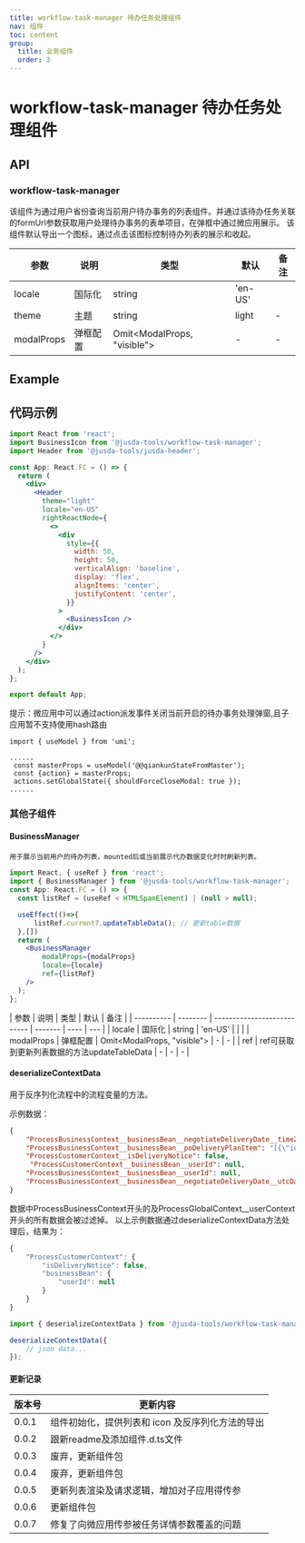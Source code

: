 ```yaml
---
title: workflow-task-manager 待办任务处理组件
nav: 组件
toc: content
group: 
  title: 业务组件
  order: 3
---
```

# workflow-task-manager 待办任务处理组件

## API

### workflow-task-manager

该组件为通过用户省份查询当前用户待办事务的列表组件。并通过该待办任务关联的formUrl参数获取用户处理待办事务的表单项目，在弹框中通过微应用展示。
该组件默认导出一个图标，通过点击该图标控制待办列表的展示和收起。


| 参数                 | 说明                | 类型      | 默认    | 备注 |
| -------------------- | ------------------- | --------- | ------- | ---- |
| locale     | 国际化   | string                      | 'en-US' |      |     |
| theme      | 主题     | string                      | light   | -    |
| modalProps | 弹框配置 | Omit<ModalProps, "visible"> | -       | -    |


## Example

<code iframe="true" src="../../demo/workflow-task-manager/index.tsx"></code>

## 代码示例

```jsx | pure
import React from 'react';
import BusinessIcon from '@jusda-tools/workflow-task-manager';
import Header from '@jusda-tools/jusda-header';

const App: React.FC = () => {
  return (
    <div>
      <Header
        theme="light"
        locale="en-US"
        rightReactNode={
          <>
            <div
              style={{
                width: 50,
                height: 50,
                verticalAlign: 'baseline',
                display: 'flex',
                alignItems: 'center',
                justifyContent: 'center',
              }}
            >
              <BusinessIcon />
            </div>
          </>
        }
      />
    </div>
  );
};

export default App;
```

提示：微应用中可以通过action派发事件关闭当前开启的待办事务处理弹窗,且子应用暂不支持使用hash路由

```
import { useModel } from 'umi';

......
 const masterProps = useModel('@@qiankunStateFromMaster');
 const {action} = masterProps;
 actions.setGlobalState({ shouldForceCloseModal: true });
......

```

### 其他子组件

#### BusinessManager

    用于展示当前用户的待办列表，mounted后或当前展示代办数据变化时时刷新列表。

```jsx | pure
import React, { useRef } from 'react';
import { BusinessManager } from '@jusda-tools/workflow-task-manager';
const App: React.FC = () => {
  const listRef = (useRef < HTMLSpanElement) | (null > null);

  useEffect(()=>{
      listRef.current?.updateTableData(); // 更新table数据
  },[])
  return (
    <BusinessManager 
        modalProps={modalProps} 
        locale={locale} 
        ref={listRef} 
    />
  );
};
```

| 参数       | 说明     | 类型                        | 默认    | 备注 |
| ---------- | -------- | --------------------------- | ------- | ---- | --- |
| locale     | 国际化   | string                      | 'en-US' |      |     |
| modalProps | 弹框配置 | Omit<ModalProps, "visible"> | -       | -    |
| ref | ref可获取到更新列表数据的方法updateTableData | - | -       | -    |


#### deserializeContextData

用于反序列化流程中的流程变量的方法。

示例数据：
```json
{
    "ProcessBusinessContext__businessBean__negotiateDeliveryDate__timeZone": "utc-8",
    "ProcessBusinessContext__businessBean__poDeliveryPlanItem": "[{\"id\":4991657703509909505,\"planDeliveryNum\":3,\"relateId\":4926378916479995904,\"relateItemId\":4926378916479995905}]",
    "ProcessCustomerContext__isDeliveryNotice": false,
     "ProcessCustomerContext__businessBean__userId": null,
    "ProcessBusinessContext__businessBean__userId": null,
    "ProcessBusinessContext__businessBean__negotiateDeliveryDate__utcDate": null,
}

```
数据中ProcessBusinessContext开头的及ProcessGlobalContext__userContext开头的所有数据会被过滤掉。
以上示例数据通过deserializeContextData方法处理后，结果为：

```jsx | pure
{
    "ProcessCustomerContext": {
        "isDeliveryNotice": false,
        "businessBean": {
            "userId": null
        }
    }
}
```

```jsx | pure
import { deserializeContextData } from '@jusda-tools/workflow-task-manager';

deserializeContextData({
    // json data...
});
```

#### 更新记录

| 版本号 | 更新内容                                         |
| ------ | ------------------------------------------------ |
| 0.0.1  | 组件初始化，提供列表和 icon 及反序列化方法的导出 |
| 0.0.2  | 跟新readme及添加组件.d.ts文件 |
| 0.0.3  | 废弃，更新组件包 |
| 0.0.4  | 废弃，更新组件包 |
| 0.0.5  | 更新列表渲染及请求逻辑，增加对子应用得传参 |
| 0.0.6  | 更新组件包 |
| 0.0.7  | 修复了向微应用传参被任务详情参数覆盖的问题 |

